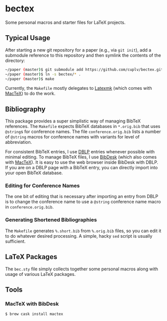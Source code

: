 # bectex

Some personal macros and starter files for LaTeX projects.

## Typical Usage

After starting a new git repository for a paper (e.g., via `git init`), add a submodule reference to this repository and then symlink the contents of the directory:

```bash
~/paper (master)$ git submodule add https://github.com/cuplv/bectex.git
~/paper (master)$ ln -s bectex/* .
~/paper (master)$ make
```

Currently, the `Makefile` mostly delegates to [Latexmk] (which comes with [MacTeX]) to do the work.

[Latexmk]: https://www.ctan.org/pkg/latexmk
[MacTeX]: https://www.tug.org/mactex/

## Bibliography

This package provides a super simplistic way of managing BibTeX references. The `Makefile` expects BibTeX databases in `*.orig.bib` that uses `@string`s for conference names. The file `conference.orig.bib` lists a number of `@string` macros for conference names with variants for level of abbreviation.

For consistent BibTeX entries, I use [DBLP] entries whenever possible with minimal editing. To manage BibTeX files, I use [BibDesk] (which also comes with [MacTeX]). It is easy to use the web browser inside BibDesk with DBLP. If you are on a DBLP page with a BibTeX entry, you can directly import into your open BibTeX database.

[DBLP]: http://dblp.org/
[BibDesk]: http://bibdesk.sourceforge.net/

### Editing for Conference Names

The one bit of editing that is necessary after importing an entry from DBLP is to change the conference name to use a `@string` conference name macro in `conference.orig.bib`.

### Generating Shortened Bibliographies

The `Makefile` generates `%.short.bib` from `%.orig.bib` files, so you can edit it to do whatever desired processing. A simple, hacky `sed` script is usually sufficient.

## LaTeX Packages

The `bec.sty` file simply collects together some personal macros along with usage of various LaTeX packages.

## Tools

### MacTeX with BibDesk

```bash
$ brew cask install mactex
```
